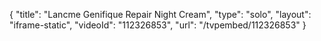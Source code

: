 {
    "title": "Lancme Genifique Repair Night Cream",
    "type": "solo",
    "layout": "iframe-static",
    "videoId": "112326853",
    "url": "\/tvpembed\/112326853"
}
